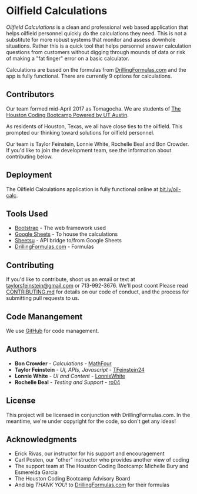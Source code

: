 # Oilfield Calculations

*Oilfield Calculations* is a clean and professional web based application that helps oilfield personnel quickly do the calculations they need. This is not a substitute for more robust systems that monitor and assess downhole situations. Rather this is a quick tool that helps personnel answer calculation questions from customers without digging through mounds of data or risk of making a "fat finger" error on a basic calculator. 

Calculations are based on the formulas from [DrillingFormulas.com](http://www.drillingformulas.com/) and the app is fully functional. There are currently 9 options for calculations.

## Contributors

Our team formed mid-April 2017 as Tomagocha. We are students of [The Houston Coding Bootcamp Powered by UT Austin](https://houston.codingbootcamp.utexas.edu/).

As residents of Houston, Texas, we all have close ties to the oilfield. This prompted our thinking toward solutions for oilfield personnel.

Our team is Taylor Feinstein, Lonnie White, Rochelle Beal and Bon Crowder. If you'd like to join the development team, see the information about contributing below.

## Deployment

The Oilfield Calculations application is fully functional online at [bit.ly/oil-calc](http://bit.ly/oil-calc). 

## Tools Used

* [Bootstrap](http://getbootstrap.com/) - The web framework used
* [Google Sheets](https://www.google.com/sheets/about/) - To house the calculations
* [Sheetsu](https://sheetsu.com/) - API bridge to/from Google Sheets
* [DrillingFormulas.com](http://drillingformulas.com) - Formulas

## Contributing

If you'd like to contribute, shoot us an email or text at taylorsfeinstein@gmail.com or 713-992-3676. We'll post coont
Please read [CONTRIBUTING.md](Oilfield-Calculations/CONTRIBUTING.md) for details on our code of conduct, and the process for submitting pull requests to us.

## Code Manangement

We use [GitHub](http://github.com/) for code management.

## Authors

* **Bon Crowder** - *Calculations* - [MathFour](https://github.com/mathfour)
* **Taylor Feinstein** - *UI, APIs, Javascript* - [TFeinstein24](https://github.com/TFeinstein24)
* **Lonnie White** - *UI and Content* - [LonnieWhite](https://github.com/LonnieWhite)
* **Rochelle Beal** - *Testing and Support* - [ro04](https://github.com/ro04)

## License

This project will be licensed in conjunction with DrillingFormulas.com. In the meantime, we're under copyright for the code, so don't get any ideas! 

## Acknowledgments

* Erick Rivas, our instructor for his support and encouragement
* Carl Posten, our "other" instructor who provides another view of coding
* The support team at The Houston Coding Bootcamp: Michelle Bury and Esmerelda Garcia
* The Houston Coding Bootcamp Advisory Board
* And big *THANK YOU!* to [DrillingFormulas.com](http://www.drillingformulas.com/) for their formulas
